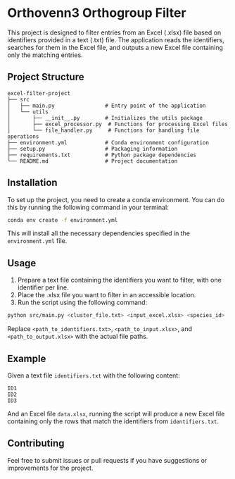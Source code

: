 # Orthovenn3 Orthogroup Filter

This project is designed to filter entries from an Excel (.xlsx) file based on identifiers provided in a text (.txt) file. The application reads the identifiers, searches for them in the Excel file, and outputs a new Excel file containing only the matching entries.

## Project Structure

```
excel-filter-project
├── src
│   ├── main.py                # Entry point of the application
│   └── utils
│       ├── __init__.py        # Initializes the utils package
│       ├── excel_processor.py  # Functions for processing Excel files
│       └── file_handler.py     # Functions for handling file operations
├── environment.yml            # Conda environment configuration
├── setup.py                   # Packaging information
├── requirements.txt           # Python package dependencies
└── README.md                  # Project documentation
```

## Installation

To set up the project, you need to create a conda environment. You can do this by running the following command in your terminal:

```bash
conda env create -f environment.yml
```

This will install all the necessary dependencies specified in the `environment.yml` file.

## Usage

1. Prepare a text file containing the identifiers you want to filter, with one identifier per line.
2. Place the .xlsx file you want to filter in an accessible location.
3. Run the script using the following command:

```bash
python src/main.py <cluster_file.txt> <input_excel.xlsx> <species_id>
```

Replace `<path_to_identifiers.txt>`, `<path_to_input.xlsx>`, and `<path_to_output.xlsx>` with the actual file paths.

## Example

Given a text file `identifiers.txt` with the following content:

```
ID1
ID2
ID3
```

And an Excel file `data.xlsx`, running the script will produce a new Excel file containing only the rows that match the identifiers from `identifiers.txt`.

## Contributing

Feel free to submit issues or pull requests if you have suggestions or improvements for the project.